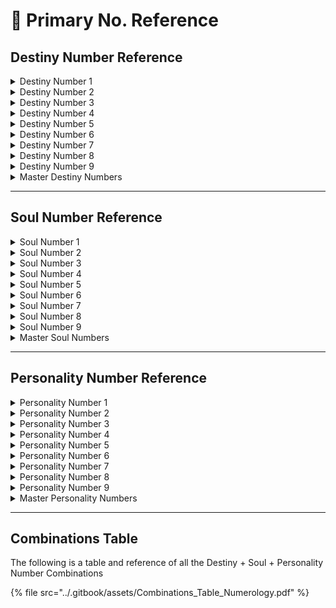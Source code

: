 # 📓 Primary No. Reference

## Destiny Number Reference

<details>

<summary>Destiny Number 1</summary>

### Destiny Number 1

With a Destiny Number of 1, you are an independent person who wants to be the leader of the pack. Determined and self-sufficient, you’re able to stand on your own two feet. You’re also com-petitive and like to be front and foremost. With a no-nonsense approach to living, you aren’t afraid to roll up your sleeves and do what needs to be done to succeed. You’re ambitious, strong-willed, and determined, with an ability to set your sights on a goal and then single-mindedly work to accomplish the desired result. An innovative pioneer, you’re inventive and seem to be able to do old things in a new way. One of your passions is to originate new ideas and develop new projects.&#x20;

Whether working on your own or directing others, you’re determined to do things your own way and don’t always care what others think. Original in your thinking processes, you tend to like your own ideas best. As a 1, you also have your own systems for doing things and don’t like to be told what to do or how to do it. Not one to waste time, you can accomplish tasks in an efficient manner.

Decisive and instinctive, you can make up your mind quickly; you have definite likes and dislikes and instinctively know what you want and don’t want. This can sometimes mean you’re hasty in making remarks. You love freedom and suffer when others try to put restraints or limitations on you.&#x20;

Not afraid to dress in a trend-setting manner, you like the latest styles that are unusual and stand out from the pack. You’re unafraid of being unique and actually enjoy being the center of attention. Remember that other people have opinions, too! Be careful of your natural tendency to dominate—others may see you as domineering or aggressive. Learn to be a team player and develop the skill of listening and working with others

</details>

<details>

<summary>Destiny Number 2</summary>

### Destiny Number 2

Cultured and refined, you’re an insightful, intuitive, and sensitive soul who picks up on the feel-ings and thoughts of others—in other words, you can easily “read the room.” As a 2, tact and diplomacy come naturally to you. You would never do or say anything that would intentionally hurt someone else.

Destiny Number 2 also indicates you prefer to be the force behind the scenes rather than the person leading the parade. Able to do two or more things at once, you’re a natural multitasker who can successfully juggle multiple projects. Teamwork is your forte; you enjoy working in tan-dem with kindred spirits and naturally defer to their opinions. You’re also able to influence others and encourage them to be the best they can be.&#x20;

A good listener, you instinctively put others at ease and have the ability to get others to open up and tell you their deepest secrets. Lost strangers also feel comfortable coming up to you to ask for directions.

As a 2, partnership and togetherness mean everything to you. Enjoying companionship and har-monious relationships, you’re a firm believer that it “takes two to tango.” The quintessential friend, you’re very helpful to those you care about. You don’t quarrel easily, but if you’re pushed too far, you’ll fight for peace.

A perpetual student, you’re a collector of things, ideas, and information. Because you’re resource-ful and good at research, you excel at gathering and compiling facts and data. You may be considered a “walking search engine” who others call when they need to find the weird and the wonderful.&#x20;

Although you’re naturally a giving person, you resent it when others try to take advantage of you. If someone takes you for granted, you have no problem slamming down the drawbridge to your heart.

Don’t be fussy or take things personally. Avoid being overly sensitive and pouting when your feelings are hurt. Be more decisive—don’t say “yes” if you mean “no.” And remember that fear is false evidence that appears real

</details>

<details>

<summary>Destiny Number 3</summary>

### Destiny Number 3

As someone with a Destiny Number of 3, you have a way with words. Possessing the gift of gab, you can sell someone their own car or “sell ice to Eskimos” with your power of persuasion. With your unique imagination and innate creativity, you have the ability to write or speak in a fas-cinating manner. Trying to manage many projects simultaneously, your life is often a juggling exhibition

“Laugh and the world laughs with you” was written with a Destiny Number 3 in mind. When you feel comfortable in a situation, you can be quite charming, entertaining, and humorous. The perfect party package, you can lighten up the dullest event.&#x20;

Self-expression, enthusiasm, happiness, and friendship are your ruling passions with Destiny Number 3. Depending on your mood, you can vary between gregarious and shy. When you focus on the positive, you’re optimistic and see the glass as half full. Eternally youthful, you can be joy-ful and childlike, sometimes to the point of being a bit egocentric or petulant—for instance, you may like to play practical jokes on others but don’t necessarily enjoy it when the favor is returned. You also have keen powers of observation and an uncanny ability to imitate how others walk and talk. You like gadgets and toys and are apt to be the first on the block to have the latest product or invention.

While this could be true of any Destiny Number, a 3 in particular enjoys attention from others. Concerned with appearance, you have a knack for choosing accessories that add some sparkle to your outfits. Fortunately, the older you get, the happier you’ll be and the more self-confidence you’ll have. However, don’t let all the compliments about “discovering the Fountain of Youth” go to your head.Keep your commitments—don’t take on more than you can deliver. Focus and avoid being scat-tered or irresponsible. Work on becoming more self-confident. Also, realize that money doesn’t grow on trees.

</details>

<details>

<summary>Destiny Number 4</summary>

### Destiny Number 4

When you have a 4 for your Destiny Number, you’re considered structured and reliable. Responsibility, reliability, and patience are your mantras—you’re tenacious and don’t give up easily. Conscientious and hard-working, you stick with tasks until they are completed.&#x20;

As a 4, you’re a detail-oriented and highly organized person who’s able to transform practical ideas into reality. A lover of routine and order, you’re happiest and work best when you have a schedule and a plan to follow. With your highly logical and organized mind, you’re able to focus and concentrate on a project from beginning to end. Because of your strong dislike of change, being interrupted is one of your least favorite things (and that’s putting it mildly!). You also have a memory like an elephant and remember trivia and minute details

Accurate and precise, you’re punctual and make good use of your time. In your desire to save time and money, you have or look for a system to do everything and enjoy making lists. You can be quite frugal but need to remember not to be stingy.

Steadfast, honest, and sincere, you are a loyal and sentimental friend. Solid as the Rock of Gibraltar, you’re down to Earth and a good citizen, with a strong love of your country and your fellow man. However, you have no patience with undisciplined, lazy people.

Avoid being stubborn and learn that change is an inevitable part of life. Discover that it’s fun to be frivolous once in a while. Although you have your own system for accomplishing tasks at work, your methods may not be right for everyone. It’s best if you allow others to complete tasks using the system they prefer

</details>

<details>

<summary>Destiny Number 5</summary>

### Destiny Number 5

Like a five-pointed star pointing in several directions at one time, as a Destiny Number 5, you can successfully multitask—you’re able to watch TV, listen to the radio, talk on the phone, and cook dinner all at the same time. Eternally restless and seemingly in perpetual motion, you need to keep busy to avoid depression. Also, because you dislike monotony, you need to vary how and when you complete your “to-do” list.

Quite versatile and a Jack of all trades, you’re not only multitalented but also multifaceted. As a 5, you’re curious and always asking questions; in fact, your favorite word is “why.” However, even though you’re good at making inquiries, you dislike being questioned yourself. A quick thinker, you often change your mind and are willing to take chances.&#x20;

A Destiny Number of 5 also indicates you use all five senses simultaneously and are quite sensual. Always flexible, you have some gypsy in your soul and enjoy travel. Because you’re impulsive and spontaneous, you’re willing to drop things on the spur of the moment to have fun. Clever and outgoing, you’re a party waiting to happen and can liven up the dullest room.

Focus and stick to one thing at a time, and make sure to finish what you start. Slow down and take time to smell the roses. Discover that it’s fun to have a quiet evening at home once in a while!

</details>

<details>

<summary>Destiny Number 6</summary>

### Destiny Number 6

A Destiny Number of 6 reveals a nurturer. Love, home, and family are the keys to your happiness. With your affectionate and loving nature and your desire for harmony, quarrels and arguments are not your cup of tea. Highly reliable and responsible, you’re happy sharing with and taking care of others. You’re also a gracious and sociable host who delights in entertaining.

As a 6, you’re a service-oriented person who often volunteers to work on civic projects and isn’t afraid of taking on more than your fair share of responsibility. And with your honesty, integrity, and sense of values, you’re considered a solid citizen.

With a Destiny Number of 6, you personify the mantra, “Let there be peace on Earth and let it begin with me.” You have a congenial and even-tempered personality, and you desire for every-one to get along. A sympathetic listener and giver of sound advice, others often seek your counsel. Always enjoying the best of everything, you desire comfort and quality with a capital Q. You’re interested in art, music, and beauty and have a keen eye for color and design. Because of your tastes, you may find you can make money through any product or service that caters to women or enhances comfort and beauty.

Before giving your great advice, make certain that the person really wants to hear what you have to say. And remember, even with your champagne tastes, it can still be fun to shop for bargains

</details>

<details>

<summary>Destiny Number 7</summary>

### Destiny Number 7

A Destiny Number of 7 indicates you have a highly developed analytical mind, which allows you to precisely examine objects and situations and see patterns and trends. Mildly skeptical, you generally require proof. You also need tranquility and time alone to recharge your batteries; in those times, you enjoy reading to help you relax.

Although you aren’t overly demonstrative, as a 7, you feel things deeply. A lover of nature in all forms, you have respect for all creatures great and small. Having a pet brings you pleasure.&#x20;

Conservative, dignified, and well-groomed, you tend to be a perfectionist. You’re a person of refined tastes and culture who appreciates the finer things in life. An observer of others with an ability for imitation, you have the talent to act. Because of your extensive vocabulary, you’re able to express your thoughts, particularly in written form. You also know how to ask keen questions and think on your feet.

Even though you may appear aloof and not easy to get close to, as a 7, you’re a very loyal friend. You dislike gossip and the people who spread it, and because of your highly developed sense of integrity, you’re extremely ethical and honest in your dealings.

As a believer in karma, you strive to do the right thing—even when no one is watching. An intui-tive old soul with an interest in metaphysics, you’re also a seeker of truth.

Be more sociable—make the first move, greet others warmly, and learn the art of small talk. Remember that stimulants (and depressants) affect you differently than they do most people because you’re often naturally pensive and melancholy

</details>

<details>

<summary>Destiny Number 8</summary>

### Destiny Number 8

If you have a Destiny Number of 8, you often tend to have goals more than dreams. A very pow-erful person, you’re driven by money, power, and success. You’re a born leader who likes to be the boss or in charge of things. With innate managerial skills and individual methods for doing things, you first need to know what’s expected of you and then prefer to be left alone to do your job.&#x20;

An ambitious promoter who’s able to get others on the bandwagon, you can always be counted on to complete the project. You’re a resilient, take-charge person who seems to handle what-ever comes your way. Because you’re capable and have your own way of doing things, you chafe at being micromanaged; you don’t like to be questioned or prodded for updates on the status of a project. As an 8, you feel that such interrogation just consumes valuable time and that your his-tory of performance should speak for itself.

While you’re levelheaded in emergencies, you may be emotional after the crisis has passed. You function well under pressure, but after the lid is off, all that steam dissipates. Because you are interested in fitness and health, you monitor your health, diet, and exercise routines carefully. Unless you have an H, Q , or Z in your given name, as a Destiny Number 8, you may get emo-tional and have a tendency to gain or lose weight when you are under stress.

Try to keep emotions on an even keel by avoiding highs, lows, and sometimes in-betweens. Learning to balance your life—eight hours for work, eight hours for play, and eight hours for rest is essential for you. With your nose always to the grindstone, you may not take enough time for romance.

Be tactful and allow others to express their own viewpoints. Work hard to avoid projecting the attitude, “If I want your opinion, I’ll give it to you!”

</details>

<details>

<summary>Destiny Number 9</summary>

### Destiny Number 9

You’re a humanitarian who appreciates art, music, and beauty and has an innate desire to express your own literary, artistic, or musical talents. As a 9, you also have the ability to influence others and can shed your light on those who are less evolved. An understanding soul, you want peace on Earth and have difficulty understanding why people can’t get along.&#x20;

A geography buff, the world is your oyster. You’re a good traveler who’s tolerant of others and has a genuine concern for mankind; you want to see the world and mingle with people of various cultures.

A Destiny Number of 9 indicates you have visionary tendencies. You see the big picture and think of things on a grand scale that have universal appeal. Adaptable and able to fit in easily with diverse groups of people, you often try to be all things to all people.

With a friendly and outgoing personality, you’re kind-hearted and generous—sometimes to a fault. You also possess a strong desire to make life easier for others. Always willing to give of yourself, you sometimes want appreciation for your thoughtful (and random) acts of kindness.

Be forgiving of others who aren’t as thoughtful and generous as you are. Avoid trying to be an “A” person (all things to all people at all times)

</details>

<details>

<summary>Master Destiny Numbers</summary>

### Master Destiny Number 11

The Master Destiny Number 11 is a higher vibration of the Destiny Number 2. A very idealistic leader who’s diplomatic and well-liked, you’re able to inspire others. Highly intuitive and inspira-tional, you can also be high-strung. As an 11, you may be interested in metaphysics. A natural storyteller, you tend to exaggerate and are able to elaborate on the truth.

Avoid being petty. Save yourself the trouble—some people want to stay in the valley and not be on the mountaintop with you.

### Master Destiny Number 22

The Master Destiny Number 22 is a higher vibration of the Destiny Number 4. You know what you’re talking about and can charm the birds out of the trees with your influence. Respected by others, you’re the authority on many things.

Avoid being stubborn. Finish what you start. Be aware that some people have to learn things on their own and don’t want to hear what you have to say

</details>

***

## Soul Number Reference

<details>

<summary>Soul Number 1</summary>

### Soul Number 1

A Soul Number of 1 indicates that in both your personal and professional lives, you have a strong need to manage situations. Ambitious and determined, leading and directing are your forte. Regardless of the circumstances, you want to be in charge and the leader of the pack. Goal-oriented, you thrive in a fast-paced environment and act quickly to accomplish your objectives. Because you like your own way best, you probably dislike taking orders from anyone and work best alone rather than in tandem with others.&#x20;

As a 1, you prefer to be respected for your keen mind rather than your appearance. Original and creative, you need to find outlets for your artistic talents. You also have the ability to find new solutions to old problems. An idea person, you have high-flying plans and the talent to concep-tualize large projects yet like to leave the details to others—creating original ideas is fun and exciting for you, but mundane details seem boring.&#x20;

Liking others around you to be as independent as you are, you tend to avoid those who are needy and possess the ability to say “no.” You’re also content to spend time alone, enjoying your own company.&#x20;

Because you’re a born leader, you may resent being placed in a subordinate position. Also, due to your ability to work at lightning speed, you may get impatient when others dawdle. Work on developing friendships and the ability to work with others, and be careful not to dominate situations and people. Also, avoid being boastful, egotistical, or too critical when people disagree with you.

</details>

<details>

<summary>Soul Number 2</summary>

### Soul Number 2

If your Soul Number is 2, you desire harmony above anything else and are able to get along and cooperate with all different types of people. Sympathetic to your core, you have a gentle heart and pleasant way about you. You also have excellent manners and social skills due to your courtesy and politeness. An eternal optimist, you see the best in everyone.

A team player and an inspiration to others, you prefer to work à deux rather than solo and excel at arbitrating, negotiating, or teaching. But in your desire to weigh all the options, you may take a while to make up your mind. Because you’re good at details and aren’t afraid to ask for help when you need it, you usually pick up the pieces when others drop the ball.&#x20;

As a Soul Number 2, you also have the ability to embellish the truth and get others on the bandwagon with you. As a 2, you’re an avid collector of both objects and friends. A lover of beauty and culture, you appreciate the finer things in life. Although you desire economic security, wealth is your primary goal; however, your ability to share helps you get along well with others.&#x20;

You find it difficult to make choices and are sometimes indecisive. Influenced by others’ opinions, you require careful handling and lots of tender loving care. Because you fear criticism from others and desire to please them, you’re easily persuaded and can be gullible. If this happens and makes you feel taken advantage of, you tend to shut down. Rather than trying to get peace at any price, you may have to force yourself to be assertive in business dealings

</details>

<details>

<summary>Soul Number 3</summary>

### Soul Number 3

Romance never dies for a Soul Number 3. You have a natural artistry and an innate desire for self-expression. With your joie de vivre, you’re popular and well-liked. A natural flirt, your youthful good looks and appearance are important to you. You enjoy receiving compliments and are comfortable basking in the attention they bring.

As a 3, the happiness of others is essential to you. Optimistic when you feel secure, you can be quite entertaining and can use your gift of gab to liven up a party or dull event. As a bon vivant, you enjoy living the good life and all of the trappings that go with it. Flexible and resilient, you can roll with the punches and take life as it comes.&#x20;

Because you’re not always focused on the task at hand, you tend to scatter your forces and spin your wheels. Also, you may be too optimistic and see the world through rose-colored glasses

Avoid tooting your own horn. People around you aren’t sure who they are going to get—the fun, social butterfly or the shy introvert

</details>

<details>

<summary>Soul Number 4</summary>

### Soul Number 4

If you’re a Soul Number 4, you crave a practical and disciplined life and are tethered to your cal-endar. With your highly developed work ethic, you roll up your sleeves and get to work without hesitation. You also tend to have a mind and memory like a steel trap, making you the King or Queen of trivia. (Try to get on Jeopardy!)

Time is money to you, and you hate to waste either. When it comes to time, you dislike surprises or being interrupted. As for money, when you make a purchase, you expect to receive value and quality for money spent.

You love tradition and take a practical approach to matters of the heart. Extremely conscientious and reliable, you’re precise, exacting, and able to tackle the smallest of details. With your keen eye for design, you often straighten crooked pictures as you walk by.

Because you need routine, you may feel disconnected when faced with change. You must also be wary of being stubborn, narrow-minded, or rigid in your thinking. You don’t mean to be bossy—you simply think that your ideas are best. However, your critical nature makes others wish you were more flexible. Therefore, try to avoid being too miserly or stingy. Also, take the time to look at the big picture rather than focusing only on minute details

</details>

<details>

<summary>Soul Number 5</summary>

### Soul Number 5

As a 5, you thrive on routine and crave an organized life. A person of many talents and diverse interests, you can multitask with the best. Because you’re blessed with an ingenious mind, you’re an unconventional thinker who grasps difficult or abstract concepts quickly and easily. And with your natural curiosity, you like to ask questions.

A whirling dervish, you’re happy when you’re in the center of the action and love to shock people. You’re able to spin a story like no other and can tell a fib with a straight face. However, honesty and loyalty are your middle names. Quick to forgive, you’re able to let go and move on.

As a Soul Number 5, your passion is variety—trying new restaurants, taking a new route to work, or meeting new friends. You enjoy change and are content to change course midstream. Adventurous, you would have hopped on the first wagon heading west. Because of this, you’re apt to have your travel agent’s phone number on speed dial. Overall, you hate the feeling of being trapped and require freedom at all costs.

You’re apt to be overly restless or impatient at times. Because you tend to jump from activity to activity, you rarely finish what you start. You also may think the grass is always greener some-where else when doing boring, routine work. In the personal realm, commitment is difficult for you, and others may perceive you as unreliable because you change your mind at the drop of a hat.

</details>

<details>

<summary>Soul Number 6</summary>

### Soul Number 6

If you’re a Soul Number 6, your motto is “the best or nothing.” The quintessential romantic, love, home, and family are essential for your happiness. As a 6, you treasure family values and traditions. Generous and loving, you are a magnet for children and animals and often rescue stray animals and people.As a 6, you’re recognized by others for your good common sense.&#x20;

The epitome of a peacemaker, you’re a natural counselor who strives for harmonious relationships. Because you’re always responsible, you willingly assume more than your fair share of the workload.

Although wealth is not very important to you, security and financial stability are crucial. A fair deal for all is essential to your happiness. Big on commitments, you write them in pen, not pencil, and your handshake and word are golden. With a Soul Number of 6, you play for keeps and would never be heard singing the lyric, “do you want to make love or do you just want to fool around.” Idealistic and trusting, you see the best in people; however, you aren’t afraid to speak your mind if you feel someone has been unjust or unfair.

You tend to put the needs of others before your own. In your desire to help others, be careful not to smother them. Also, know that some people may take advantage of your caring and generous nature. In an argument, your emotions can get the best of you.

</details>

<details>

<summary>Soul Number 7</summary>

### Soul Number 7

Your mantra is “silence is golden.” Pensive and reflective, as a 7, you enjoy your own company best and crave tranquility away from the maddening crowd. Just like a good poker player, you’re able to keep your emotions in check and your thoughts to yourself.

As a Soul Number 7, you often feel misunderstood by others, though your ability to imitate others is uncanny. Always intuitive, you have no use for phony people and can spot them a mile away—no one can fool you for very long (if at all). You avoid petty gossip and appreciate mean-ingful conversations. Because you’re so selective, you have a small but valued circle of friends.

A seeker of the truth, you have great wisdom. Because you’re analytical and insightful, you know what questions to ask. You also don’t speak until you’re sure of the facts because you hate to be wrong. Because you repress your emotions, others may have a hard time getting to know you. Avoid being an introvert and isolated from others

</details>

<details>

<summary>Soul Number 8</summary>

### Soul Number 8

A Soul Number of 8 indicates that power and position in life are essential to your happiness. Full of ambition, you strive to make your mark in the world. And because you equate money with power, financial independence and security are important to you.

Taking charge is your natural instinct as an 8. Self-contained, you work hard and feel as though you have the right to succeed. Checking accomplishments off your bucket list is fun for you. You also have a resilience and tenacity that makes you not give up easily. A good judge of human character, you prefer to direct and supervise, leaving the actual tasks to others.

As a Soul Number 8, you make your presence known wherever you go. Strong and authoritative, you need an organized mate who is as independent as you are. However, you’re often too busy for romance. You mainly need to feel important and be respected by others.

It’s important for you to balance your emotions. Because others may see you as overly domineer-ing or stubborn, try being open to the ideas of others. Also, avoid being extravagant and boastful in an effort to demonstrate your financial prowess to others. Keep a careful eye on your health in times of trouble, as you gain or lose weight easily when you’re upset or stressed.

</details>

<details>

<summary>Soul Number 9</summary>

### Soul Number 9

As a Soul Number 9, you have the power to influence others. Friendly, easy to get along with, and well liked, you have universal admiration and appeal. A Soul Number of 9 also indicates that you’re a self-sacrificing philanthropist who enjoys helping mankind.

Possessing a flair for artistic pursuits, art, music, and beauty are important to you. You also have a keen sense of perfection and aesthetics. A tolerant and understanding teacher, you’re sought out by those who want to emulate you.

As a 9, you’re idealistic about love and feel emotions deeply even though you may not always express them. You also embrace and personify the phrase “brotherly love.” Having experienced your own disappointments, you’re highly empathetic toward others. But even with your altruis-tic nature, you’re able to quit giving when you feel taken for granted—when you express love and appreciation for others, you need to have the favor returned.&#x20;

You tend to get resentful if others don’t show enough appreciation for your kind deeds and may express your feelings too strongly at times. A dreamer, you can be overly impressionable. You may also often feel disappointed by the lack of perfection in yourself and others

</details>

<details>

<summary>Master Soul Numbers</summary>

### Master Soul Number 11

Master Soul Number 11 is a higher vibration of Soul Number 2. Thus, in addition to the chal-lenges and characteristics of a 2, you’re sensitive and intuitive, sometimes to the point of being psychic. An old soul and wise beyond your years, you get hunches and do best when you listen to your inner voice. You also want to be the star of the show and refuse to play the role of under-study. Remember that others are on their own path during their journey through life and need to follow their own intuition.

### Master Soul Number 22

Master Soul Number 22 is a higher vibration of Soul Number 4. Thus, in addition to the chal-lenges and characteristics of a 4, you have a strong desire and the talent to build a better world than the way you found it. Using your leadership abilities, you’re able to change the world one person at a time. You also need practicality in all you do and thrive on a sense of security. In terms of challenges, others often need to learn life’s lessons for themselves—let them

</details>

***

## Personality Number Reference

<details>

<summary>Personality Number 1</summary>

### Personality Number 1

If your Personality Number is 1, you appear to be self-sufficient and the center of attention; you’re seen as comfortable standing out from the crowd. People see you as strong-willed, deter-mined, and in control. They think you’re self-reliant and have your act together.

As a Personality Number 1, you come off as courageous, with a no-holds-barred attitude. That courage spills over into fashion, as you’re perceived as being fashion-forward with a unique sense of style that may include bright colors. You appear content with your individuality and are independent to the point where it may seem as if you don’t care what others think about you.

</details>

<details>

<summary>Personality Number 2</summary>

### Personality Number 2

If your Personality Number is 2, you appear to be friendly, pleasant, and at ease talking with others. People think you’re tactful, diplomatic, and able to use the perfect words to make others feel comfortable and understood.

You’re perceived as cooperative and easy to get along with, often deferring to the opinions of others. They find you charming and are often apt to see you with a companion. Sometimes you seem shy or quiet, but you’ll happily participate when asked.

Perhaps people find you plain looking at first glance, but you’re neat, clean, and careful with details. Your clothes are always pressed, and nary a hair is out of place. They see you as wearing comfortable, soft, flowing clothes in a gentle color palette.

</details>

<details>

<summary>Personality Number 3</summary>

### Personality Number 3

If your Personality Number is 3, you appear to be the life of the party. You’re seen as good with words, expressive, and animated, sometimes to the point of hogging the spotlight. People also perceive you as a natural entertainer who tells jokes and may talk a lot. You’re seen by others as a practical joker or prankster with a wonderful sense of humor and the gift of gab. People say you’re a flamboyant speaker who’s most comfortable talking about yourself and an exaggerator who livens up stories with many details about yourself. You’re seen as someone who wears artistic, creative clothing, often with glitzy accessories. People think you’re an eternal optimist.

</details>

<details>

<summary>Personality Number 4</summary>

### Personality Number 4

If your Personality Number is 4, you appear to be a planner who impresses others with your keen organizational skills. You’re concerned with following rules and policies and driven by deadlines and budget constraints. You’re also perceived as reliable and hardworking.

People think you’re always punctual and respectful of others’ schedules. Loyal and honest, you’re dedicated to displaying proper behavior and good manners.

Very level-headed and astute, you’re concerned about finances and generally quite thrifty. And when it comes to your daily attire, you’re seen dressed in very tailored, neat, and sturdy clothes.

</details>

<details>

<summary>Personality Number 5</summary>

### Personality Number 5

If your Personality Number is 5, you appear to be energetic and restless, with “ants in your pants.” You’re seen as exciting and fun-loving with a zest for life. You’re outgoing and willing to jump in and do what others are doing. You’re also always aware of the latest scoop or big news.

People also think you’re touchy-feely, with a habit of putting your left hand on top of their right when shaking hands. You’re curious and able to make anyone comfortable by asking thoughtful questions.

At work, you’re seen as a multitasker who can text or read emails during a conversation or meet-ing. However, you’re often seen as running late and frequently rushed.

People see you as wearing fashion-forward clothes or sportswear that’s loose or nonconstrict-ing. You also tend to be dressed in clothes that work for day or night in the event of a last-minute change of plans

</details>

<details>

<summary>Personality Number 6</summary>

### Personality Number 6

If your Personality Number is 6, you appear to be easy to talk to and are always ready with a warm and gentle greeting. People feel you’re readily adaptable to any group’s dynamic, as you seem comfortable in social situations and have impeccable manners.

High fashion and brand names mean little to you. When you’re with another person, you look beyond physical appearance and get to know them for their personality and inner beauty. When it comes to your own style, you’re viewed as wearing comfortable, flowing clothes made of soft fabrics in pleasant colors.

You treat others fairly, and people find your words and actions nonjudgmental. You’re seen as very dependable and concerned with the welfare of others, with a willingness to pitch in where needed. You’re also sympathetic, a good listener, and a giver of valuable advice. Nurturing and helpful, you’re perceived as always helping those less fortunate

</details>

<details>

<summary>Personality Number 7</summary>

### Personality Number 7

If your Personality Number is 7, you appear to be impeccably groomed with a refined appear-ance. Aloof and dignified, you tend to be dressed in quality fabric in a neutral color palette.&#x20;

Others feel you’re private and reluctant to discuss personal matters. They see you as intense, self-absorbed, and deep in thought. You’re also considered mysterious and slow to warm up to others.

Although you’re able to look straight through someone and know what he or she is thinking, people see you as trustworthy and unwilling to betray a confidence, with great integrity.

You’re perceived as intelligent, with keen observational skills. You’re also considered analytical to the point where you may appear negative or skeptical

</details>

<details>

<summary>Personality Number 8</summary>

### Personality Number 8

If your Personality Number is 8, you appear to be positive, outgoing, and self-assured. People find you confident, powerful, and influential. They also find you authoritative and concerned with the first impression you make. You’re capable and in control, though courteous and con-cerned, and you always have impeccable manners.

People think you’re wealthy, even if you’re not. You’re seen as dignified, looking the part of a CEO even when you’re wearing jeans. You’re thought of as impeccably dressed in fine fabrics and tailored clothes.

</details>

<details>

<summary>Personality Number 9</summary>

### Personality Number 9

If your Personality Number is 9, you appear to be magnetic, warm, and welcoming to everyone you meet. People find you approachable and a natural conversationalist who’s comfortable in any environment. You’re also seen as a very generous person who’s often happy to pick up the check.

People think you’re younger than you actually are because you may have a good complexion. You’re also either the picture of good posture or a slouch. You’re usually dressed in comfortable clothes and may have a flair for the dramatic through ethnic or unusual accessories. A frequent volunteer, you’re admired by others.&#x20;

People think of you as friendly with people from all walks of life, cultures, and countries. Tolerant of others, caring, and kind, you’re seen as devoted to justice for all

</details>

<details>

<summary>Master Personality Numbers</summary>

### Master Personality Number 11

Master Personality Number 11 is a higher vibration of Personality Number 2. If you encounter a number 11 when reducing the sum of the numeric values of your consonants, you are a Master Personality Number 11. If you have a Master Personality Number of 11, you appear to be more spiritual than most—at the very least, you’re inspirational. You’re considered highly intelligent and a visionary. People also think of you as intuitive or even psychic.

### Master Personality Number 22

Master Personality Number 22 is a higher vibration of Personality Number 4. If you encoun-ter a number 22 when you’re reducing the numeric values of your consonants, you’re a Master Personality Number 22. In addition to the persona perceptions of a 4, as a 22, you also appear competent, focused, and unwavering. People see you as a problem-solver who plans for success and follows through. When it comes to dress and appearance, you tend to be conservative

</details>

***

## Combinations Table

The following is a table and reference of all the Destiny + Soul + Personality Number Combinations

{% file src="../.gitbook/assets/Combinations_Table_Numerology.pdf" %}
